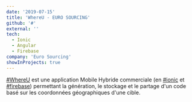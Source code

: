 ```yaml
---
date: '2019-07-15'
title: 'WhereU - EURO SOURCING'
github: '#'
external: ''
tech:
  - Ionic
  - Angular
  - Firebase
company: 'Euro Sourcing'
showInProjects: true
---
```


[#WhereU]() est une application Mobile Hybride commerciale (en [#ionic](https://ionicframework.com/docs/v4/components) et [#firebase](https://firebase.google.com/docs)) permettant la génération, le stockage et le partage d'un code basé sur les coordonnées géographiques d'une cible.
